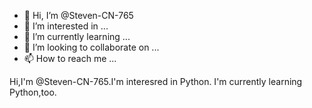 - 👋 Hi, I’m @Steven-CN-765
- 👀 I’m interested in ...
- 🌱 I’m currently learning ...
- 💞️ I’m looking to collaborate on ...
- 📫 How to reach me ...

<!---
Steven-CN-765/Steven-CN-765 is a ✨ special ✨ repository because its `README.md` (this file) appears on your GitHub profile.
You can click the Preview link to take a look at your changes.
--->


Hi,I'm @Steven-CN-765.I'm interesred in Python.
I'm currently learning Python,too.
